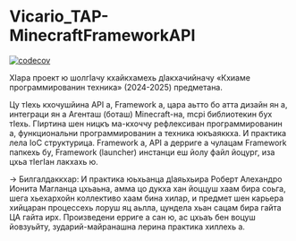 # Vicario_TAP-MinecraftFrameworkAPI

[![codecov](https://codecov.io/gh/SandreVi/Vicario_TAP-MinecraftFrameworkAPI/branch/master/graph/badge.svg?token=5UMYD5LO3R)](https://codecov.io/gh/SandreVi/Vicario_TAP-MinecraftFrameworkAPI)

ХӀара проект ю шолгӀачу кхайкхамехь дӀакхачийначу «Кхиаме программированин техника» (2024-2025) предметана.

Цу тӀехь кхочушйина API а, Framework а, цара аьтто бо атта дизайн ян а, интеграци ян а Агенташ (боташ) Minecraft-на, mcpi библиотекин бух тӀехь.
ГӀиртина шен ницкъ ма-кхоччу рефлексиван программированин а, функциональни программированин а техника юкъаяккха.
И практика лела IoC структурица.
Framework а, API а дерриге а чулацам Framework папкехь бу, Framework (launcher) инстанци еш йолу файл йоцург, иза цхьа тӀегӀан лакхахь ю.

-> Билгалдаккхар: И практика юьхьанца дӀаяьхьира Роберт Алехандро Ионита Магланца цхьаьна, амма цо дукха хан йоццуш хаам бира соьга, шега хьехархойн коллективо хаам бина хилар, и предмет шен карьера хийцаран процессехь лоруш яц аьлла, цундела хьан сацам бира гайта ЦА гайта ирх. Произведени ерриге а сан ю, ас цхьаъ бен воцуш йовзуьйту, зударий-майранашна лерина практика хиллехь а.